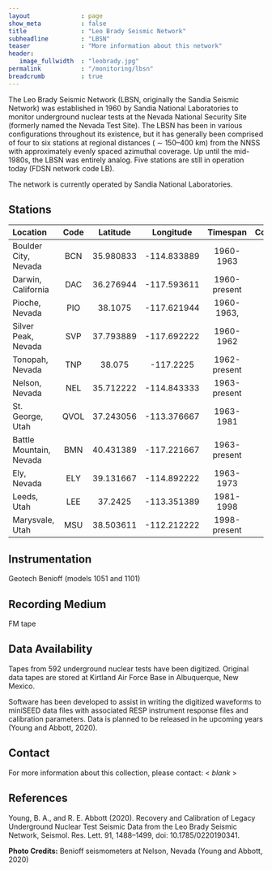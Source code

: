 ```yaml
---
layout              : page
show_meta           : false
title               : "Leo Brady Seismic Network"
subheadline         : "LBSN"
teaser              : "More information about this network"
header:
   image_fullwidth  : "leobrady.jpg"
permalink           : "/monitoring/lbsn"
breadcrumb          : true
---
```


The Leo Brady Seismic Network (LBSN, originally the Sandia Seismic Network) was
established in 1960 by Sandia National Laboratories to monitor underground nuclear
tests at the Nevada National Security Site (formerly named the
Nevada Test Site). The LBSN has been in various configurations throughout its existence,
but it has generally been comprised of four to six stations at regional distances
( ∼ 150–400 km) from the NNSS with approximately evenly spaced azimuthal coverage. Up until the mid-1980s, the LBSN was entirely analog. Five stations are still in operation today (FDSN network code LB).

The network is currently operated by Sandia National Laboratories.

## Stations

**Location** | **Code** | **Latitude** | **Longitude** | **Timespan** | **Components**
| :--- | :---: | :---: | :---: | :---: | :---:
Boulder City, Nevada  | BCN | 35.980833 | -114.833889 | 1960-1963 |
Darwin, California  | DAC |  36.276944 | -117.593611 | 1960-present |
Pioche, Nevada  | PIO |  38.1075 | -117.621944 | 1960-1963,
Silver Peak, Nevada | SVP | 37.793889 | -117.692222 | 1960-1962 |
Tonopah, Nevada | TNP | 38.075 | -117.2225 | 1962-present |
Nelson, Nevada | NEL | 35.712222 | -114.843333 | 1963-present|
St. George, Utah | QVOL | 37.243056 | -113.376667 | 1963-1981 |
Battle Mountain, Nevada | BMN | 40.431389 | -117.221667 | 1963-present |
Ely, Nevada | ELY | 39.131667 | -114.892222 | 1963-1973 |
Leeds, Utah | LEE | 37.2425 | -113.351389 |1981-1998 |
Marysvale, Utah | MSU | 38.503611 | -112.212222 | 1998-present |

## Instrumentation
Geotech Benioff (models 1051 and 1101)



## Recording Medium
FM tape

## Data Availability

Tapes from 592 underground nuclear tests have been digitized. Original data tapes are stored at Kirtland Air Force Base in Albuquerque, New Mexico.

Software has been developed to assist in
writing the digitized waveforms to miniSEED data files with associated RESP instrument response files and calibration parameters. Data is planned to be released in he upcoming years (Young and Abbott, 2020).


## Contact
For more information about this collection, please contact: \< *blank* \>

## References

Young, B. A., and R. E. Abbott (2020). Recovery and Calibration of Legacy Underground Nuclear Test Seismic Data from the Leo Brady Seismic Network, Seismol. Res. Lett. 91, 1488–1499, doi: 10.1785/0220190341.



**Photo Credits:**  Benioff seismometers at Nelson, Nevada (Young and Abbott, 2020)
